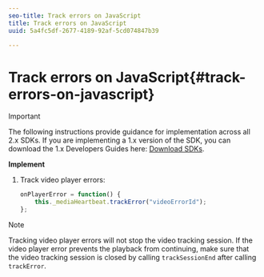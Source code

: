 ```yaml
---
seo-title: Track errors on JavaScript
title: Track errors on JavaScript
uuid: 5a4fc5df-2677-4189-92af-5cd074847b39

---
```


# Track errors on JavaScript{#track-errors-on-javascript}

>[!IMPORTANT]
>
>The following instructions provide guidance for implementation across all 2.x SDKs. If you are implementing a 1.x version of the SDK, you can download the 1.x Developers Guides here: [Download SDKs](../../sdk-implement/download-sdks.md).

**Implement**

1. Track video player errors: 

   ```js
   onPlayerError = function() { 
       this._mediaHeartbeat.trackError("videoErrorId"); 
   };
   ```

>[!NOTE]
>
>Tracking video player errors will not stop the video tracking session. If the video player error prevents the playback from continuing, make sure that the video tracking session is closed by calling `trackSessionEnd` after calling `trackError`.

